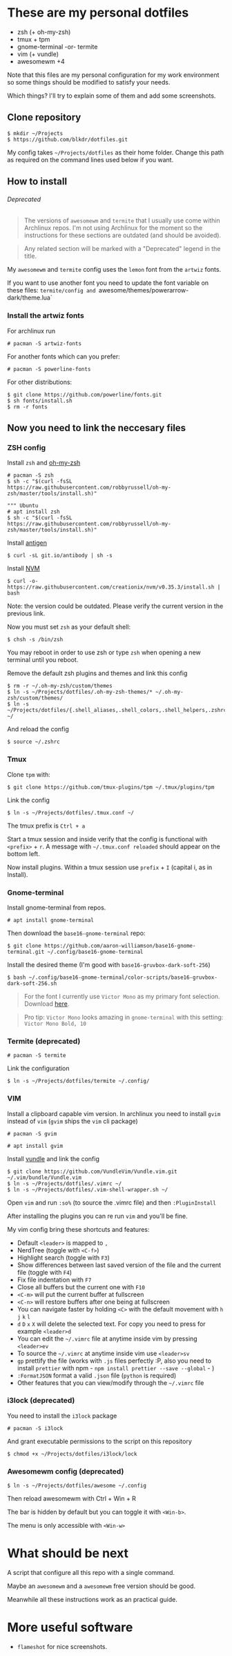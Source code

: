 # These are my personal dotfiles

* zsh (+ oh-my-zsh)
* tmux + tpm
* gnome-terminal -or- termite
* vim (+ vundle)
* awesomewm +4

Note that this files are my personal configuration for my work environment so some things should be modified to satisfy your needs.

Which things? I'll try to explain some of them and add some screenshots.

## Clone repository

```
$ mkdir ~/Projects
$ https://github.com/blkdr/dotfiles.git
```

My config takes `~/Projects/dotfiles` as their home folder. Change this path as required on the command lines used below if you want.

## How to install

###### Deprecated

> The versions of `awesomewm` and `termite` that I usually use come within Archlinux repos. I'm not using Archlinux for the moment so the instructions for these sections are outdated (and should be avoided).

> Any related section will be marked with a "Deprecated" legend in the title.

My `awesomewm` and `termite` config uses the `lemon` font from the `artwiz` fonts.

If you want to use another font you need to update the font variable on these files: `termite/config and `awesome/themes/powerarrow-dark/theme.lua`

### Install the artwiz fonts

For archlinux run

```
# pacman -S artwiz-fonts
```

For another fonts which can you prefer:

```
# pacman -S powerline-fonts
```

For other distributions:

```
$ git clone https://github.com/powerline/fonts.git
$ sh fonts/install.sh
$ rm -r fonts
```

## Now you need to link the neccesary files

### ZSH config

Install `zsh` and [oh-my-zsh](https://github.com/robbyrussell/oh-my-zsh)

```
# pacman -S zsh
$ sh -c "$(curl -fsSL https://raw.githubusercontent.com/robbyrussell/oh-my-zsh/master/tools/install.sh)"
```

```
""" Ubuntu
# apt install zsh
$ sh -c "$(curl -fsSL https://raw.githubusercontent.com/robbyrussell/oh-my-zsh/master/tools/install.sh)"
```

Install [antigen](https://getantibody.github.io/install/)

```
$ curl -sL git.io/antibody | sh -s
```

Install [NVM](https://github.com/creationix/nvm#install-script)

```
$ curl -o- https://raw.githubusercontent.com/creationix/nvm/v0.35.3/install.sh | bash
```
Note: the version could be outdated. Please verify the current version in the previous link.

Now you must set `zsh` as your default shell:

```
$ chsh -s /bin/zsh
```

You may reboot in order to use zsh or type `zsh` when opening a new terminal until you reboot.

Remove the default zsh plugins and themes and link this config

```
$ rm -r ~/.oh-my-zsh/custom/themes
$ ln -s ~/Projects/dotfiles/.oh-my-zsh-themes/* ~/.oh-my-zsh/custom/themes/
$ ln -s ~/Projects/dotfiles/{.shell_aliases,.shell_colors,.shell_helpers,.zshrc} ~/
```

And reload the config

```
$ source ~/.zshrc
```

### Tmux

Clone `tpm` with:

```
$ git clone https://github.com/tmux-plugins/tpm ~/.tmux/plugins/tpm
```

Link the config

```
$ ln -s ~/Projects/dotfiles/.tmux.conf ~/
```

The tmux prefix is `Ctrl + a`

Start a tmux session and inside verify that the config is functional with `<prefix>` + `r`. A message with `~/.tmux.conf reloaded` should appear on the bottom left.

Now install plugins. Within a tmux session use `prefix` + `I` (capital i, as in Install).

### Gnome-terminal

Install gnome-terminal from repos.

```
# apt install gnome-terminal
```

Then download the `base16-gnome-terminal` repo:

```
$ git clone https://github.com/aaron-williamson/base16-gnome-terminal.git ~/.config/base16-gnome-terminal
```

Install the desired theme (I'm good with `base16-gruvbox-dark-soft-256`)

```
$ bash ~/.config/base16-gnome-terminal/color-scripts/base16-gruvbox-dark-soft-256.sh
```

> For the font I currently use `Victor Mono` as my primary font selection. Download [here](https://rubjo.github.io/victor-mono/).

> Pro tip: `Victor Mono` looks amazing in `gnome-terminal` with this setting: `Victor Mono Bold, 10`

### Termite (deprecated)

```
# pacman -S termite
```

Link the configuration

```
$ ln -s ~/Projects/dotfiles/termite ~/.config/
```

### VIM

Install a clipboard capable vim version. In archlinux you need to install `gvim` instead of `vim` (`gvim` ships the `vim` cli package)

```
# pacman -S gvim
```

```
# apt install gvim
```

Install [vundle](https://github.com/VundleVim/Vundle.vim) and link the config

```
$ git clone https://github.com/VundleVim/Vundle.vim.git ~/.vim/bundle/Vundle.vim
$ ln -s ~/Projects/dotfiles/.vimrc ~/
$ ln -s ~/Projects/dotfiles/.vim-shell-wrapper.sh ~/
```

Open `vim` and run `:so%` (to source the .vimrc file) and then `:PluginInstall`

After installing the plugins you can re run `vim` and you'll be fine.

My vim config bring these shortcuts and features:

* Default `<leader>` is mapped to `,`
* NerdTree (toggle with `<C-f>`)
* Highlight search (toggle with `F3`)
* Show differences between last saved version of the file and the current file (toggle with `F4`)
* Fix file indentation with `F7`
* Close all buffers but the current one with `F10`
* `<C-m>` will put the current buffer at fullscreen
* `<C-n>` will restore buffers after one being at fullscreen
* You can navigate faster by holding `<C>` with the default movement with `h` `j` `k` `l`
* `d` `D` `x` `X` will delete the selected text. For copy you need to press for example `<leader>d`
* You can edit the `~/.vimrc` file at anytime inside vim by pressing `<leader>ev`
* To source the `~/.vimrc` at anytime inside vim use `<leader>sv`
* `gp` prettify the file (works with `.js` files perfectly :P, also you need to install `prettier` with npm - `npm install prettier --save --global` - )
* `:FormatJSON` format a valid `.json` file (`python` is required)
* Other features that you can view/modify through the `~/.vimrc` file

### i3lock (deprecated)

You need to install the `i3lock` package 

```
# pacman -S i3lock
```

And grant executable permissions to the script on this repository

```
$ chmod +x ~/Projects/dotfiles/i3lock/lock
```

### Awesomewm config (deprecated)

```
$ ln -s ~/Projects/dotfiles/awesome ~/.config
```

Then reload awesomewm with Ctrl + Win + R

The bar is hidden by default but you can toggle it with `<Win-b>`.

The menu is only accessible with `<Win-w>`

# What should be next

A script that configure all this repo with a single command.

Maybe an `awesomewm` and a `awesomewm` free version should be good.

Meanwhile all these instructions work as an practical guide.

# More useful software

* `flameshot` for nice screenshots.
